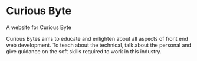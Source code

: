 # Curious Byte
A website for Curious Byte

Curious Bytes aims to educate and enlighten about all aspects of front end web development. To teach about the technical, talk about the personal and give guidance on the soft skills required to work in this industry.
